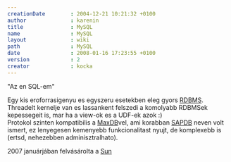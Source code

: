 ```yaml
---
creationDate        : 2004-12-21 10:21:32 +0100 
author              : karenin 
title               : MySQL 
name                : MySQL 
layout              : wiki 
path                : MySQL 
date                : 2008-01-16 17:23:55 +0100 
version             : 2 
creator             : kocka 
---
```

"Az en SQL-em"

Egy kis eroforrasigenyu es egyszeru esetekben eleg gyors [RDBMS](RDBMS.html). Threadelt kernelje van es lassankent felszedi a komolyabb RDBMSek kepessegeit is, mar ha a view-ok es a UDF-ek azok :)<br/>
Protokol szinten kompatibilis a [MaxDB](MAXDB.html)vel, ami korabban [SAPDB](SAPDB.html) neven volt ismert, ez lenyegesen kemenyebb funkcionalitast nyujt, de komplexebb is (ertsd, nehezebben adminisztralhato).

2007 januárjában felvásárolta a [Sun](Sun.html)
